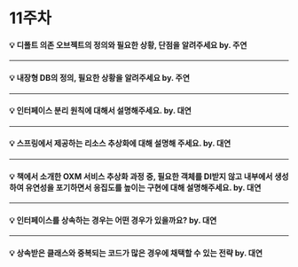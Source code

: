 # 11주차  

#### :bulb: 디폴트 의존 오브젝트의 정의와 필요한 상황, 단점을 알려주세요 by. 주연

--------

#### :bulb: 내장형 DB의 정의, 필요한 상황을 알려주세요 by. 주연

--------

#### :bulb: 인터페이스 분리 원칙에 대해서 설명해주세요. by. 대연

--------

#### :bulb: 스프링에서 제공하는 리소스 추상화에 대해 설명해 주세요. by. 대연

--------

#### :bulb: 책에서 소개한 OXM 서비스 추상화 과정 중, 필요한 객체를 DI받지 않고 내부에서 생성하여 유연성을 포기하면서 응집도를 높이는 구현에 대해 설명해주세요. by. 대연

--------

#### :bulb: 인터페이스를 상속하는 경우는 어떤 경우가 있을까요? by. 대연

--------

#### :bulb: 상속받은 클래스와 중복되는 코드가 많은 경우에 채택할 수 있는 전략 by. 대연
